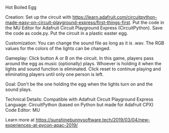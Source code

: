 Hot Boiled Egg

Creation:
Set up the circuit with https://learn.adafruit.com/circuitpython-made-easy-on-circuit-playground-express/first-things-first.
Put the code in the MU Editor for Adafruit Circuit Playground Express (CircuitPython).
Save the code as code.py.
Put the circuit in a plastic easter egg.

Customization:
You can change the sound file as long as it is .wav.
The RGB values for the colors of the lights can be changed.

Gameplay:
Click button A or B on the circuit.
In this game, players pass around the egg as music (optionally) plays.
Whoever is holding it when the lights and sound function is eliminated.
Click reset to continue playing and eliminating players until only one person is left.

Goal:
Don't be the one holding the egg when the lights turn on and the sound plays.

Technical Details:
Compatible with Adafruit Circuit Playground Express
Language: CircuitPython (based on Python but made for Adafruit CPX)
Code Editor: MU

Learn more at https://sunshinebunnysoftware.tech/2019/03/04/new-experiences-at-pycon-apac-2019/
